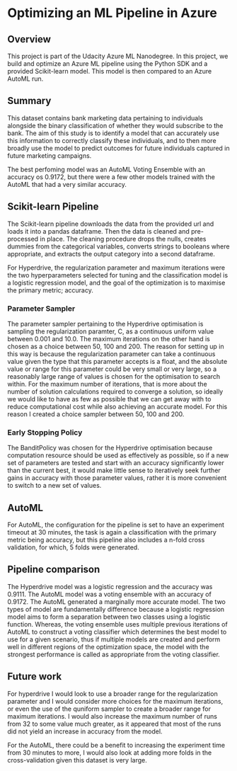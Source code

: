 # Optimizing an ML Pipeline in Azure

## Overview
This project is part of the Udacity Azure ML Nanodegree.
In this project, we build and optimize an Azure ML pipeline using the Python SDK and a provided Scikit-learn model.
This model is then compared to an Azure AutoML run.

## Summary
This dataset contains bank marketing data pertaining to individuals alongside the binary classification of whether they would subscribe to the bank. The aim of this study is to identify a model that can accurately use this information to correctly classify these individuals, and to then more broadly use the model to predict outcomes for future individuals captured in future marketing campaigns.

The best perfoming model was an AutoML Voting Ensemble with an accuracy os 0.9172, but there were a few other models trained with the AutoML that had a very similar accuracy.

## Scikit-learn Pipeline
The Scikit-learn pipeline downloads the data from the provided url and loads it into a pandas dataframe. Then the data is cleaned and pre-processed in place. 
The cleaning procedure drops the nulls, creates dummies from the categorical variables, converts strings to booleans where appropriate, and extracts the output category into a second dataframe.

For Hyperdrive, the regularization parameter and maximum iterations were the two hyperparameters selected for tuning and the classification model is a logistic regression model, and the goal of the optimization is to maximise the primary metric; accuracy.

### Parameter Sampler
The parameter sampler pertaining to the Hyperdrive optimisation is sampling the regularization paramter, C, as a continuous uniform value between 0.001 and 10.0. The maximum iterations on the other hand is chosen as a choice between 50, 100 and 200. The reason for setting up in this way is because the regularization parameter can take a continuous value given the type that this parameter accepts is a float, and the absolute value or range for this parameter could be very small or very large, so a reasonably large range of values is chosen for the optimisation to search within. For the maximum number of iterations, that is more about the number of solution calculations required to converge a solution, so ideally we would like to have as few as possible that we can get away with to reduce computational cost while also achieving an accurate model. For this reason I created a choice sampler between 50, 100 and 200.

### Early Stopping Policy
The BanditPolicy was chosen for the Hyperdrive optimisation because computation resource should be used as effectively as possible, so if a new set of parameters are tested and start with an accuracy significantly lower than the current best, it would make little sense to iteratively seek further gains in accuracy with those parameter values, rather it is more convenient to switch to a new set of values.  

## AutoML
For AutoML, the configuration for the pipeline is set to have an experiment timeout at 30 minutes, the task is again a classification with the primary metric being accuracy, but this pipeline also includes a n-fold cross validation, for which, 5 folds were generated. 

## Pipeline comparison
The Hyperdrive model was a logistic regression and the accuracy was 0.9111. The AutoML model was a voting ensemble with an accuracy of 0.9172. The AutoML generated a marginally more accurate model. The two types of model are fundamentally difference because a logistic regression model aims to form a separation between two classes using a logistic function. Whereas, the voting ensemble uses multiple previous iterations of AutoML to construct a voting classifier which determines the best model to use for a given scenario, thus if multiple models are created and perform well in different regions of the optimization space, the model with the strongest performance is called as appropriate from the voting classifier. 

## Future work
For hyperdrive I would look to use a broader range for the regularization parameter and I would consider more choices for the maximum iterations, or even the use of the quniform sampler to create a broader range for maximum iterations. I would also increase the maximum number of runs from 32 to some value much greater, as it appeared that most of the runs did not yield an increase in accuracy from the model.

For the AutoML, there could be a benefit to increasing the experiment time from 30 minutes to more, I would also look at adding more folds in the cross-validation given this dataset is very large. 

